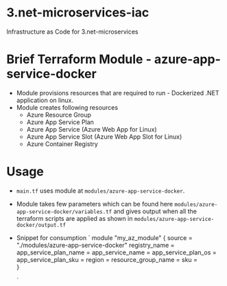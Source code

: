 # 3.net-microservices-iac
Infrastructure as Code for 3.net-microservices


# Brief Terraform Module - azure-app-service-docker
- Module provisions resources that are required to run - Dockerized .NET application on linux.
- Module creates following resources
    - Azure Resource Group
    - Azure App Service Plan
    - Azure App Service (Azure Web App for Linux)
    - Azure App Service Slot (Azure Web App Slot for Linux)
    - Azure Container Registry

# Usage
- `main.tf` uses module at `modules/azure-app-service-docker`. 
- Module takes few parameters which can be found here `modules/azure-app-service-docker/variables.tf` and gives output when all the terraform scripts are applied as shown in `modules/azure-app-service-docker/output.tf`
-  Snippet for consumption
    `
        module "my_az_module" {
        source = "./modules/azure-app-service-docker"
        registry_name = <your input>
        app_service_plan_name = <your input>
        app_service_name = <your input>
        app_service_plan_os = <your input>
        app_service_plan_sku = <your input>
        region = <your input>
        resource_group_name = <your input>
        sku = <your input>  
        }

    `